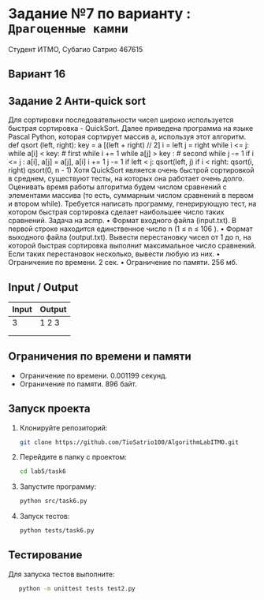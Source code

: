 # Задание №7 по варианту : `Драгоценные камни`

Студент ИТМО, Субагио Сатрио 467615

## Вариант 16

## Задание 2 Анти-quick sort

Для сортировки последовательности чисел широко используется быстрая сортировка - QuickSort. Далее приведена программа на языке Pascal Python, которая
сортирует массив a, используя этот алгоритм.
def qsort (left, right):
key = a [(left + right) // 2]
i = left
j = right
while i <= j:
while a[i] < key: # first while
i += 1
while a[j] > key : # second while
j -= 1
if i <= j :
a[i], a[j] = a[j], a[i]
i += 1
j -= 1
if left < j:
qsort(left, j)
if i < right:
qsort(i, right)
qsort(0, n - 1)
Хотя QuickSort является очень быстрой сортировкой в среднем, существуют тесты, на которых она работает очень долго. Оценивать время работы алгоритма
будем числом сравнений с элементами массива (то есть, суммарным числом сравнений в первом и втором while). Требуется написать программу, генерирующую
тест, на котором быстрая сортировка сделает наибольшее число таких сравнений.
Задача на acmp.
• Формат входного файла (input.txt). В первой строке находится единственное число n (1 ≤ n ≤ 106
).
• Формат выходного файла (output.txt). Вывести перестановку чисел от 1 до
n, на которой быстрая сортировка выполнит максимальное число сравнений.
Если таких перестановок несколько, вывести любую из них.
• Ограничение по времени. 2 сек.
• Ограничение по памяти. 256 мб.

## Input / Output

| Input | Output |
| ----- | ------ |
| 3     | 1 2 3  |
|       |        |
|       |        |

## Ограничения по времени и памяти

- Ограничение по времени. 0.001199 секунд.
- Ограничение по памяти. 896 байт.

## Запуск проекта

1. Клонируйте репозиторий:
   ```bash
   git clone https://github.com/TioSatrio100/AlgorithmLabITMO.git
   ```
2. Перейдите в папку с проектом:
   ```bash
   cd lab5/task6
   ```
3. Запустите программу:

   ```bash
   python src/task6.py
   ```

4. Запуск тестов:
   ```bash
   python tests/task6.py
   ```

## Тестирование

Для запуска тестов выполните:

```bash
   python -m unittest tests test2.py
```
